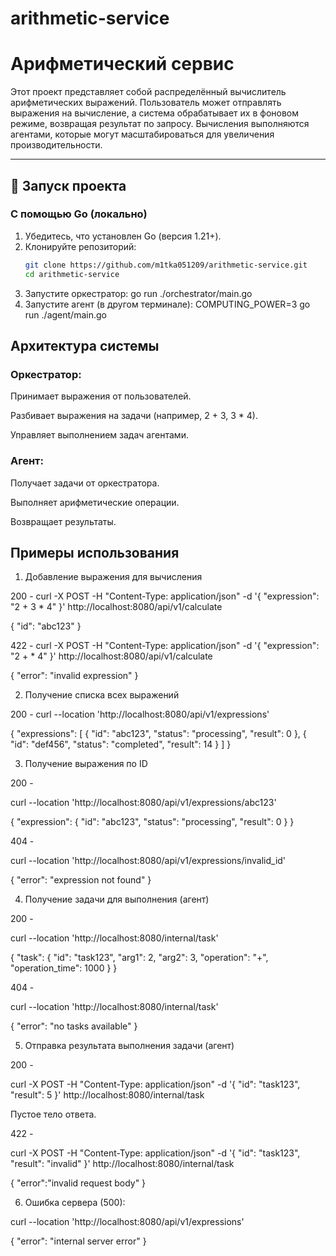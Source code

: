 # arithmetic-service

# Арифметический сервис

Этот проект представляет собой распределённый вычислитель арифметических выражений. Пользователь может отправлять выражения на вычисление, а система обрабатывает их в фоновом режиме, возвращая результат по запросу. Вычисления выполняются агентами, которые могут масштабироваться для увеличения производительности.

---

## 🚀 Запуск проекта

### С помощью Go (локально)
1. Убедитесь, что установлен Go (версия 1.21+).
2. Клонируйте репозиторий:
   ```bash
   git clone https://github.com/m1tka051209/arithmetic-service.git
   cd arithmetic-service
3. Запустите оркестратор:
   go run ./orchestrator/main.go
4. Запустите агент (в другом терминале):
   COMPUTING_POWER=3 go run ./agent/main.go
## Архитектура системы

### Оркестратор:

Принимает выражения от пользователей.

Разбивает выражения на задачи (например, 2 + 3, 3 * 4).

Управляет выполнением задач агентами.

### Агент:

Получает задачи от оркестратора.

Выполняет арифметические операции.

Возвращает результаты.


## Примеры использования

1. Добавление выражения для вычисления

200 - 
curl -X POST -H "Content-Type: application/json" -d '{
  "expression": "2 + 3 * 4"
}' http://localhost:8080/api/v1/calculate


{
  "id": "abc123"
}


422 - 
curl -X POST -H "Content-Type: application/json" -d '{
  "expression": "2 + * 4"
}' http://localhost:8080/api/v1/calculate


{
  "error": "invalid expression"
}


2. Получение списка всех выражений

200 -
curl --location 'http://localhost:8080/api/v1/expressions'


{
  "expressions": [
    {
      "id": "abc123",
      "status": "processing",
      "result": 0
    },
    {
      "id": "def456",
      "status": "completed",
      "result": 14
    }
  ]
}


3. Получение выражения по ID

200 -

curl --location 'http://localhost:8080/api/v1/expressions/abc123'

{
  "expression": {
    "id": "abc123",
    "status": "processing",
    "result": 0
  }
}


404 -

curl --location 'http://localhost:8080/api/v1/expressions/invalid_id'

{
  "error": "expression not found"
}

4. Получение задачи для выполнения (агент)

200 -

curl --location 'http://localhost:8080/internal/task'


{
  "task": {
    "id": "task123",
    "arg1": 2,
    "arg2": 3,
    "operation": "+",
    "operation_time": 1000
  }
}

404 -

curl --location 'http://localhost:8080/internal/task'


{
  "error": "no tasks available"
}

5. Отправка результата выполнения задачи (агент)

200 -

curl -X POST -H "Content-Type: application/json" -d '{
  "id": "task123",
  "result": 5
}' http://localhost:8080/internal/task


Пустое тело ответа.

422 -

curl -X POST -H "Content-Type: application/json" -d '{
  "id": "task123",
  "result": "invalid"
}' http://localhost:8080/internal/task


{
    "error":"invalid request body"
}


6. Ошибка сервера (500):


curl --location 'http://localhost:8080/api/v1/expressions'


{
  "error": "internal server error"
}
